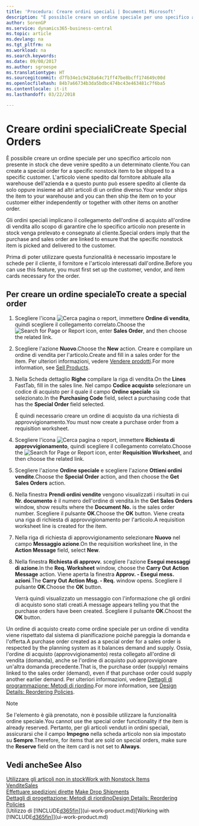 ```yaml
---
title: 'Procedura: Creare ordini speciali | Documenti Microsoft'
description: "È possibile creare un ordine speciale per uno specifico articolo non presente in stock che deve venire spedito a un determinato cliente. L'articolo viene spedito dal fornitore abituale alla warehouse dell'azienda e a questo punto può essere spedito al cliente da solo oppure insieme ad altri articoli di un ordine diverso."
author: SorenGP
ms.service: dynamics365-business-central
ms.topic: article
ms.devlang: na
ms.tgt_pltfrm: na
ms.workload: na
ms.search.keywords: 
ms.date: 09/08/2017
ms.author: sgroespe
ms.translationtype: HT
ms.sourcegitcommit: d7fb34e1c9428a64c71ff47be8bcff174649c00d
ms.openlocfilehash: 84b7a66734b3da5bdbc474bc43e463481c7f6ba5
ms.contentlocale: it-it
ms.lasthandoff: 03/22/2018

---
```

# <a name="create-special-orders"></a><span data-ttu-id="2fd14-104">Creare ordini speciali</span><span class="sxs-lookup"><span data-stu-id="2fd14-104">Create Special Orders</span></span>
<span data-ttu-id="2fd14-105">È possibile creare un ordine speciale per uno specifico articolo non presente in stock che deve venire spedito a un determinato cliente.</span><span class="sxs-lookup"><span data-stu-id="2fd14-105">You can create a special order for a specific nonstock item to be shipped to a specific customer.</span></span> <span data-ttu-id="2fd14-106">L'articolo viene spedito dal fornitore abituale alla warehouse dell'azienda e a questo punto può essere spedito al cliente da solo oppure insieme ad altri articoli di un ordine diverso.</span><span class="sxs-lookup"><span data-stu-id="2fd14-106">Your vendor ships the item to your warehouse and you can then ship the item on to your customer either independently or together with other items on another order.</span></span>  

<span data-ttu-id="2fd14-107">Gli ordini speciali implicano il collegamento dell'ordine di acquisto all'ordine di vendita allo scopo di garantire che lo specifico articolo non presente in stock venga prelevato e consegnato al cliente.</span><span class="sxs-lookup"><span data-stu-id="2fd14-107">Special orders imply that the purchase and sales order are linked to ensure that the specific nonstock item is picked and delivered to the customer.</span></span>  

<span data-ttu-id="2fd14-108">Prima di poter utilizzare questa funzionalità è necessario impostare le schede per il cliente, il fornitore e l'articolo interessati dall'ordine.</span><span class="sxs-lookup"><span data-stu-id="2fd14-108">Before you can use this feature, you must first set up the customer, vendor, and item cards necessary for the order.</span></span>  

## <a name="to-create-a-special-order"></a><span data-ttu-id="2fd14-109">Per creare un ordine speciale</span><span class="sxs-lookup"><span data-stu-id="2fd14-109">To create a special order</span></span>  
1.  <span data-ttu-id="2fd14-110">Scegliere l'icona ![Cerca pagina o report](media/ui-search/search_small.png "icona Cerca pagina o report"), immettere **Ordine di vendita**, quindi scegliere il collegamento correlato.</span><span class="sxs-lookup"><span data-stu-id="2fd14-110">Choose the ![Search for Page or Report](media/ui-search/search_small.png "Search for Page or Report icon") icon, enter **Sales Order**, and then choose the related link.</span></span>  
2. <span data-ttu-id="2fd14-111">Scegliere l'azione **Nuovo**.</span><span class="sxs-lookup"><span data-stu-id="2fd14-111">Choose the **New** action.</span></span> <span data-ttu-id="2fd14-112">Creare e compilare un  ordine di vendita per l'articolo.</span><span class="sxs-lookup"><span data-stu-id="2fd14-112">Create and fill in a  sales order for the item.</span></span> <span data-ttu-id="2fd14-113">Per ulteriori informazioni, vedere [Vendere prodotti](sales-how-sell-products.md).</span><span class="sxs-lookup"><span data-stu-id="2fd14-113">For more information, see [Sell Products](sales-how-sell-products.md).</span></span>
3.  <span data-ttu-id="2fd14-114">Nella Scheda dettaglio **Righe** compilare la riga di vendita.</span><span class="sxs-lookup"><span data-stu-id="2fd14-114">On the **Lines** FastTab, fill in the sales line.</span></span> <span data-ttu-id="2fd14-115">Nel campo **Codice acquisto** selezionare un codice di acquisto per il quale il campo **Ordine speciale** sia selezionato.</span><span class="sxs-lookup"><span data-stu-id="2fd14-115">In the **Purchasing Code** field, select a purchasing code that has the **Special Order** field selected.</span></span>

    <span data-ttu-id="2fd14-116">È quindi necessario creare un ordine di acquisto da una richiesta di approvvigionamento.</span><span class="sxs-lookup"><span data-stu-id="2fd14-116">You must now create a purchase order from a requisition worksheet.</span></span>  
4. <span data-ttu-id="2fd14-117">Scegliere l'icona ![Cerca pagina o report](media/ui-search/search_small.png "icona Cerca pagina o report"), immettere **Richiesta di approvvigionamento**, quindi scegliere il collegamento correlato.</span><span class="sxs-lookup"><span data-stu-id="2fd14-117">Choose the ![Search for Page or Report](media/ui-search/search_small.png "Search for Page or Report icon") icon, enter **Requisition Worksheet**, and then choose the related link.</span></span>  
5. <span data-ttu-id="2fd14-118">Scegliere l'azione **Ordine speciale** e scegliere l'azione **Ottieni ordini vendite**.</span><span class="sxs-lookup"><span data-stu-id="2fd14-118">Choose the **Special Order** action, and then choose the **Get Sales Orders** action.</span></span>  
6.  <span data-ttu-id="2fd14-119">Nella finestra **Prendi ordini vendite** vengono visualizzati i risultati in cui **Nr. documento** è il numero dell'ordine di vendita.</span><span class="sxs-lookup"><span data-stu-id="2fd14-119">In the **Get Sales Orders** window, show results where the **Document No.** is the sales order number.</span></span> <span data-ttu-id="2fd14-120">Scegliere il pulsante **OK**.</span><span class="sxs-lookup"><span data-stu-id="2fd14-120">Choose the **OK** button.</span></span> <span data-ttu-id="2fd14-121">Viene creata una riga di richiesta di approvvigionamento per l'articolo.</span><span class="sxs-lookup"><span data-stu-id="2fd14-121">A requisition worksheet line is created for the item.</span></span>  
7.  <span data-ttu-id="2fd14-122">Nella riga di richiesta di approvvigionamento selezionare **Nuovo** nel campo **Messaggio azione**.</span><span class="sxs-lookup"><span data-stu-id="2fd14-122">On the requisition worksheet line, in the **Action Message** field, select **New**.</span></span>  
8.  <span data-ttu-id="2fd14-123">Nella finestra **Richiesta di approvv.** scegliere l'azione **Esegui messaggi di azione**.</span><span class="sxs-lookup"><span data-stu-id="2fd14-123">In the **Req. Worksheet** window, choose the **Carry Out Action Message** action.</span></span> <span data-ttu-id="2fd14-124">Viene aperta la finestra **Approv. - Esegui mess. azioni**.</span><span class="sxs-lookup"><span data-stu-id="2fd14-124">The **Carry Out Action Msg. - Req.** window opens.</span></span> <span data-ttu-id="2fd14-125">Scegliere il pulsante **OK**.</span><span class="sxs-lookup"><span data-stu-id="2fd14-125">Choose the **OK** button.</span></span>  

    <span data-ttu-id="2fd14-126">Verrà quindi visualizzato un messaggio con l'informazione che gli ordini di acquisto sono stati creati.</span><span class="sxs-lookup"><span data-stu-id="2fd14-126">A message appears telling you that the purchase orders have been created.</span></span> <span data-ttu-id="2fd14-127">Scegliere il pulsante **OK**.</span><span class="sxs-lookup"><span data-stu-id="2fd14-127">Choost the **OK** button.</span></span>  

<span data-ttu-id="2fd14-128">Un ordine di acquisto creato come ordine speciale per un ordine di vendita viene rispettato dal sistema di pianificazione poiché pareggia la domanda e l'offerta.</span><span class="sxs-lookup"><span data-stu-id="2fd14-128">A purchase order created as a special order for a sales order is respected by the planning system as it balances demand and supply.</span></span> <span data-ttu-id="2fd14-129">Ossia, l'ordine di acquisto (approvvigionamento) resta collegato all'ordine di vendita (domanda), anche se l'ordine di acquisto può approvvigionare un'altra domanda precedente.</span><span class="sxs-lookup"><span data-stu-id="2fd14-129">That is, the purchase order (supply) remains linked to the sales order (demand), even if that purchase order could supply another earlier demand.</span></span> <span data-ttu-id="2fd14-130">Per ulteriori informazioni, vedere [Dettagli di programmazione: Metodi di riordino](design-details-reservation-order-tracking-and-action-messaging.md).</span><span class="sxs-lookup"><span data-stu-id="2fd14-130">For more information, see [Design Details: Reordering Policies](design-details-reservation-order-tracking-and-action-messaging.md).</span></span>  

> [!NOTE]  
>  <span data-ttu-id="2fd14-131">Se l'elemento è già prenotato, non è possibile utilizzare la funzionalità ordine speciale.</span><span class="sxs-lookup"><span data-stu-id="2fd14-131">You cannot use the special order functionality if the item is already reserved.</span></span> <span data-ttu-id="2fd14-132">Pertanto, per gli articoli venduti in ordini speciali, assicurarsi che il campo **Impegno** nella scheda articolo non sia impostato su **Sempre**.</span><span class="sxs-lookup"><span data-stu-id="2fd14-132">Therefore, for items that are sold on special orders, make sure the **Reserve** field on the item card is not set to **Always**.</span></span>  

## <a name="see-also"></a><span data-ttu-id="2fd14-133">Vedi anche</span><span class="sxs-lookup"><span data-stu-id="2fd14-133">See Also</span></span>  
[<span data-ttu-id="2fd14-134">Utilizzare gli articoli non in stock</span><span class="sxs-lookup"><span data-stu-id="2fd14-134">Work with Nonstock Items</span></span>](inventory-how-work-nonstock-items.md)  
[<span data-ttu-id="2fd14-135">Vendite</span><span class="sxs-lookup"><span data-stu-id="2fd14-135">Sales</span></span>](sales-manage-sales.md)  
<span data-ttu-id="2fd14-136">[Effettuare spedizioni dirette](sales-how-drop-shipment.md) </span><span class="sxs-lookup"><span data-stu-id="2fd14-136">[Make Drop Shipments](sales-how-drop-shipment.md) </span></span>  
[<span data-ttu-id="2fd14-137">Dettagli di progettazione: Metodi di riordino</span><span class="sxs-lookup"><span data-stu-id="2fd14-137">Design Details: Reordering Policies</span></span>](design-details-reservation-order-tracking-and-action-messaging.md)  
<span data-ttu-id="2fd14-138">[Utilizzo di [!INCLUDE[d365fin](includes/d365fin_md.md)]](ui-work-product.md)</span><span class="sxs-lookup"><span data-stu-id="2fd14-138">[Working with [!INCLUDE[d365fin](includes/d365fin_md.md)]](ui-work-product.md)</span></span>

